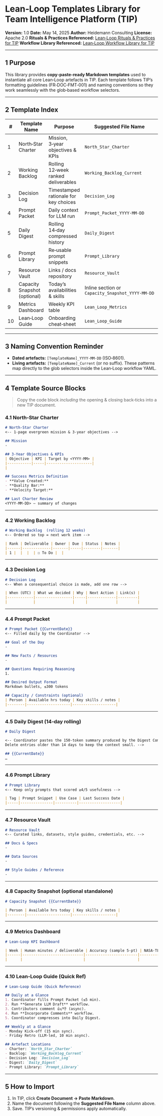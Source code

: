 # **Lean‑Loop Templates Library for Team Intelligence Platform (TIP)**

**Version:** 1.0
**Date:** May 14, 2025
**Author:** Heidemann Consulting
**License:** Apache 2.0
**Rituals & Practices Referenced:** [Lean‑Loop Rituals & Practices for TIP](./lean-loop-rituals-and-practices.md)
**Workflow Library Referenced:** [Lean‑Loop Workflow Library for TIP](./lean-loop-workflow-library.md)

---

## **1 Purpose**

This library provides **copy‑paste‑ready Markdown templates** used to instantiate all core Lean‑Loop artefacts in TIP.  Each template follows TIP’s formatting guidelines (FR‑DOC‑FMT‑001) and naming conventions so they work seamlessly with the glob‑based workflow selectors.

---

## **2 Template Index**

| #  | Template Name                | Purpose                               | Suggested File Name                              | Consumed by Workflows  |
| -- | ---------------------------- | ------------------------------------- | ------------------------------------------------ | ---------------------- |
| 1  | North‑Star Charter           | Mission, 3‑year objectives & KPIs     | `North_Star_Charter`                             | Context inject (daily) |
| 2  | Working Backlog              | Rolling 12‑week ranked deliverables   | `Working_Backlog_Current`                        | Context inject (daily) |
| 3  | Decision Log                 | Timestamped rationale for key choices | `Decision_Log`                                   | Retro Analyzer         |
| 4  | Prompt Packet                | Daily context for LLM run             | `Prompt_Packet_YYYY‑MM‑DD`                       | Generate\_LLM\_Draft   |
| 5  | Daily Digest                 | Rolling 14‑day compressed history     | `Daily_Digest`                                   | Context inject (daily) |
| 6  | Prompt Library               | Re‑usable prompt snippets             | `Prompt_Library`                                 | Human lookup           |
| 7  | Resource Vault               | Links / docs repository               | `Resource_Vault`                                 | Manual reference       |
| 8  | Capacity Snapshot (optional) | Today’s availabilities & skills       | Inline section or `Capacity_Snapshot_YYYY‑MM‑DD` | Generate\_LLM\_Draft   |
| 9  | Metrics Dashboard            | Weekly KPI table                      | `Lean_Loop_Metrics`                              | Metrics Snapshot       |
| 10 | Lean‑Loop Guide              | Onboarding cheat‑sheet                | `Lean_Loop_Guide`                                | Human reference        |

---

## **3 Naming Convention Reminder**

* **Dated artefacts:** `[TemplateName]_YYYY‑MM‑DD` (ISO‑8601).
* **Living artefacts:** `[TemplateName]_Current` (or no suffix).
  These patterns map directly to the glob selectors inside the Lean‑Loop workflow YAML.

---

## **4 Template Source Blocks**

> Copy the code block *including* the opening & closing back‑ticks into a new TIP document.

### 4.1 North‑Star Charter

```markdown
# North‑Star Charter
<-- 1‑page evergreen mission & 3‑year objectives -->

## Mission
-

## 3‑Year Objectives & KPIs
| Objective | KPI | Target by <YYYY‑MM> |
|-----------|-----|---------------------|
|

## Success Metrics Definition
- **Value Created:**
- **Quality Bar:**
- **Velocity Target:**

## Last Charter Review
<YYYY‑MM‑DD> — summary of changes
```

---

### 4.2 Working Backlog

```markdown
# Working Backlog  (rolling 12 weeks)
<-- Ordered so top = next work item -->

| Rank | Deliverable | Owner | Due | Status | Notes |
|------|-------------|-------|-----|--------|-------|
| 1 |  |  |  | ☐ To Do |  |
```

---

### 4.3 Decision Log

```markdown
# Decision Log
<-- When a consequential choice is made, add one row -->

| When (UTC) | What we decided | Why | Next Action | Link(s) |
|------------|-----------------|-----|-------------|---------|
|            |                 |     |             |         |
```

---

### 4.4 Prompt Packet

```markdown
# Prompt Packet {{CurrentDate}}
<-- Filled daily by the Coordinator -->

## Goal of the Day
-

## New Facts / Resources
-

## Questions Requiring Reasoning
1.

## Desired Output Format
Markdown bullets, ≤300 tokens

## Capacity / Constraints (optional)
| Person | Available hrs today | Key skills / notes |
|--------|--------------------|--------------------|
```

---

### 4.5 Daily Digest (14‑day rolling)

```markdown
# Daily Digest

<-- Coordinator pastes the 150‑token summary produced by the Digest Compressor.
Delete entries older than 14 days to keep the context small. -->

## {{CurrentDate}}
…
```

---

### 4.6 Prompt Library

```markdown
# Prompt Library
<-- Keep only prompts that scored ≥4/5 usefulness -->

| Tag | Prompt Snippet | Use Case | Last Success Date |
|-----|---------------|----------|-------------------|
```

---

### 4.7 Resource Vault

```markdown
# Resource Vault
<-- Curated links, datasets, style guides, credentials, etc. -->

## Docs & Specs
-

## Data Sources
-

## Style Guides / Reference
-
```

---

### 4.8 Capacity Snapshot (optional standalone)

```markdown
# Capacity Snapshot {{CurrentDate}}

| Person | Available hrs today | Key skills / notes |
|--------|--------------------|--------------------|
```

---

### 4.9 Metrics Dashboard

```markdown
# Lean‑Loop KPI Dashboard

| Week | Human minutes / deliverable | Accuracy (sample 5‑pt) | NASA‑TLX | Prompt reuse % |
|------|----------------------------|------------------------|----------|----------------|
|      |                            |                        |          |                |
```

---

### 4.10 Lean‑Loop Guide (Quick Ref)

```markdown
# Lean‑Loop Guide (Quick Reference)

## Daily at a Glance
1. Coordinator fills Prompt Packet (≤5 min).
2. Run **Generate LLM Draft** workflow.
3. Contributors comment 👍/👎 (async).
4. Run **Incorporate Comments** workflow.
5. Coordinator compresses into Daily Digest.

## Weekly at a Glance
- Monday Kick‑off (15 min sync).
- Friday Retro (LLM‑led, 10 min async).

## Artefact Locations
- Charter: `North_Star_Charter`
- Backlog: `Working_Backlog_Current`
- Decision Log: `Decision_Log`
- Digest: `Daily_Digest`
- Prompt Library: `Prompt_Library`
```

---

## **5 How to Import**

1. In TIP, click **Create Document → Paste Markdown**.
2. Name the document following the **Suggested File Name** column above.
3. Save. TIP’s versioning & permissions apply automatically.
